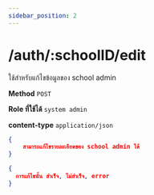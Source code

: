 ```yaml
---
sidebar_position: 2
---
```


# /auth/:schoolID/edit


ใช้สำหรับแก้ไขข้อมูลของ school admin

**Method** `POST`

**Role ที่ใช้ได้** `system admin`

**content-type** `application/json`

```json title="Request"
{
    สามารถแก้ไขรายละเอียดของ school admin ได้    
}
```

```json title="Response"
{
  การแก้ไขนั้น สำเร็จ, ไม่สำเร็จ, error
}
```